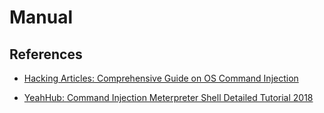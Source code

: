 # Manual

## References

- [Hacking Articles: Comprehensive Guide on OS Command Injection](https://www.hackingarticles.in/comprehensive-guide-on-os-command-injection/)

- [YeahHub: Command Injection Meterpreter Shell Detailed Tutorial 2018](https://www.yeahhub.com/command-injection-meterpreter-shell-detailed-tutorial-2018/)